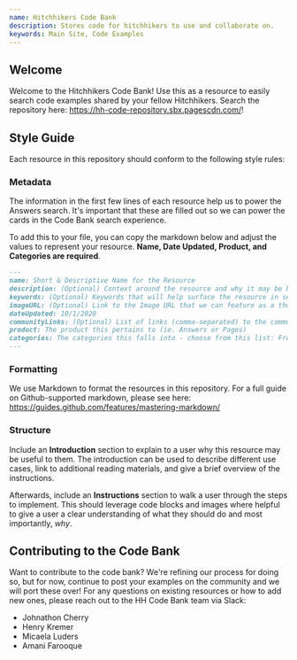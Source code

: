 ```yaml
---
name: Hitchhikers Code Bank
description: Stores code for hitchhikers to use and collaborate on.
keywords: Main Site, Code Examples
---
```


## Welcome

Welcome to the Hitchhikers Code Bank! Use this as a resource to easily search code examples shared by your fellow Hitchhikers. Search the repository here: https://hh-code-repository.sbx.pagescdn.com/!

## Style Guide
Each resource in this repository should conform to the following style rules:

### Metadata
The information in the first few lines of each resource help us to power the Answers search. It's important that these are filled out so we can power the cards in the Code Bank search experience.

To add this to your file, you can copy the markdown below and adjust the values to represent your resource. **Name, Date Updated, Product, and Categories are required**.

```markdown
---
name: Short & Descriptive Name for the Resource
description: (Optional) Context around the resource and why it may be helpful
keywords: (Optional) Keywords that will help surface the resource in search.
imageURL: (Optional) Link to the Image URL that we can feature as a thumbnail image.
dateUpdated: 10/1/2020
communityLinks: (Optional) List of links (comma-separated) to the community where this might be reference or additional context may be found.
product: The product this pertains to (ie. Answers or Pages)
categories: The categories this falls into - choose from this list: Frontend, Card Customizations, Custom Formatters, Pages Customizations, Backend, Standard Theme Layouts, Component Customizations, Pages, Query Rules, Searchable Fields. Categories will be added as we have more examples.
---
```

### Formatting
We use Markdown to format the resources in this repository. For a full guide on Github-supported markdown, please see here: https://guides.github.com/features/mastering-markdown/

### Structure
Include an **Introduction** section to explain to a user why this resource may be useful to them. The introduction can be used to describe different use cases, link to additional reading materials, and give a brief overview of the instructions.

Afterwards, include an **Instructions** section to walk a user through the steps to implement. This should leverage code blocks and images where helpful to give a user a clear understanding of what they should do and most importantly, *why*.

## Contributing to the Code Bank
Want to contribute to the code bank? We're refining our process for doing so, but for now, continue to post your examples on the community and we will port these over! For any questions on existing resources or how to add new ones, please reach out to the HH Code Bank team via Slack:
* Johnathon Cherry
* Henry Kremer
* Micaela Luders
* Amani Farooque
